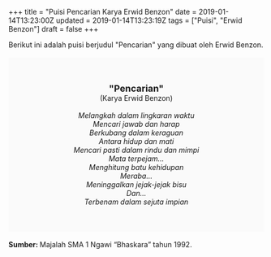 +++
title = "Puisi Pencarian Karya Erwid Benzon"
date = 2019-01-14T13:23:00Z
updated = 2019-01-14T13:23:19Z
tags = ["Puisi", "Erwid Benzon"]
draft = false
+++

<div dir="ltr" style="text-align: left;" trbidi="on"><div dir="ltr" style="text-align: left;" trbidi="on"><div dir="ltr" style="text-align: left;" trbidi="on"><div dir="ltr" style="text-align: left;" trbidi="on"><div style="text-align: justify;">Berikut ini adalah puisi berjudul "Pencarian" yang dibuat oleh Erwid Benzon. </div><br /><div style="background: #FAFAFA; font-size: 14px; height: auto; margin: 0 auto; padding: 50px; text-align: center; width: auto;"><span style="font-size: 18px;"><b>"Pencarian"</b></span><br />(Karya Erwid Benzon)<br /><br /><i>Melangkah dalam lingkaran waktu<br />Mencari jawab dan harap<br />Berkubang dalam keraguan<br />Antara hidup dan mati<br />Mencari pasti dalam rindu dan mimpi<br />Mata terpejam...<br />Menghitung batu kehidupan<br />Meraba...<br />Meninggalkan jejak-jejak bisu<br />Dan...<br />Terbenam dalam sejuta impian</i> </div></div></div></div><div style="text-align: justify;"><br /></div><div style="text-align: justify;"><b>Sumber: </b>Majalah SMA 1 Ngawi “Bhaskara” tahun 1992.</div></div>
